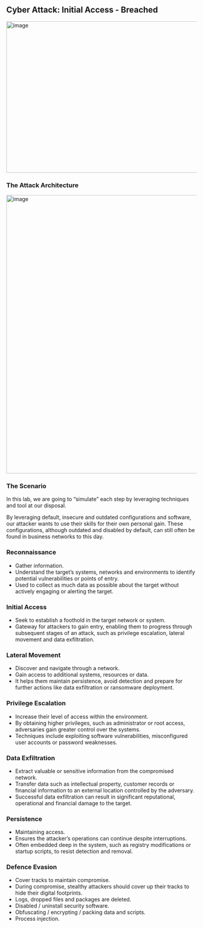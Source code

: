 ## Cyber Attack: Initial Access - Breached

<img width="1325" height="400" alt="image" src="https://github.com/user-attachments/assets/18ec6d3f-8b2a-41ee-a06a-67b7d59e3ca8" />

### The Attack Architecture
<img width="1077" height="736" alt="image" src="https://github.com/user-attachments/assets/b4d1b284-f98e-407c-8740-1bebe9d4c2d9" />

### The Scenario
In this lab, we are going to “simulate” each step by leveraging techniques and tool at our disposal. 

By leveraging default, insecure and outdated configurations and software, our attacker wants to use their skills for their own personal gain. These configurations, although outdated and disabled by default, can still often be found in business networks to this day.

### Reconnaissance
- Gather information.
- Understand the target’s systems, networks and environments to identify potential vulnerabilities or points of entry.
- Used to collect as much data as possible about the target without actively engaging or alerting the target. 

### Initial Access
- Seek to establish a foothold in the target network or system.
- Gateway for attackers to gain entry, enabling them to progress through subsequent stages of an attack, such as privilege escalation, lateral movement and data exfiltration.

### Lateral Movement
- Discover and navigate through a network.
- Gain access to additional systems, resources or data.
- It helps them maintain persistence, avoid detection and prepare for further actions like data exfiltration or ransomware deployment. 

### Privilege Escalation
- Increase their level of access within the environment.
- By obtaining higher privileges, such as  administrator or root access, adversaries gain greater control over the systems.
- Techniques include exploiting software vulnerabilities, misconfigured user accounts or password weaknesses.

### Data Exfiltration
- Extract valuable or sensitive information from  the compromised network.
- Transfer data such as intellectual property, customer records or financial information to an external location controlled by the adversary.
- Successful data exfiltration can result in significant reputational, operational and financial damage to the target. 

### Persistence
- Maintaining access.
- Ensures the attacker’s operations can continue despite interruptions.
- Often embedded deep in the system, such as registry modifications or startup scripts, to resist detection and removal. 

### Defence Evasion
- Cover tracks to maintain compromise.
- During compromise, stealthy attackers should cover up their tracks to hide their digital footprints.
- Logs, dropped files and packages are deleted.
- Disabled / uninstall security software.
- Obfuscating / encrypting / packing data and scripts.
- Process injection.
